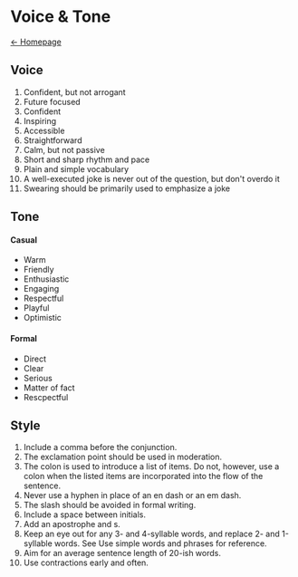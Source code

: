 # Voice & Tone
[← Homepage](https://martinstroleny.github.io/english-for-designers/07-homepage/index)

## Voice

1. Confident, but not arrogant
2. Future focused
3. Confident
4. Inspiring
5. Accessible
6. Straightforward
7. Calm, but not passive
8. Short and sharp rhythm and pace
9. Plain and simple vocabulary
10. A well-executed joke is never out of the question, but don't overdo it
11. Swearing should be primarily used to emphasize a joke

## Tone

#### Casual
- Warm
- Friendly
- Enthusiastic
- Engaging
- Respectful
- Playful
- Optimistic

#### Formal
- Direct
- Clear
- Serious
- Matter of fact
- Rescpectful

## Style

1. Include a comma before the conjunction.
2. The exclamation point should be used in moderation.
3. The colon is used to introduce a list of items. Do not, however, use a colon when the listed items are incorporated into the flow of the sentence.
4. Never use a hyphen in place of an en dash or an em dash.
5. The slash should be avoided in formal writing.
6. Include a space between initials.
7. Add an apostrophe and s.
8. Keep an eye out for any 3- and 4-syllable words, and replace 2- and 1-syllable words. See Use simple words and phrases for reference.
9. Aim for an average sentence length of 20-ish words.
10. Use contractions early and often.
